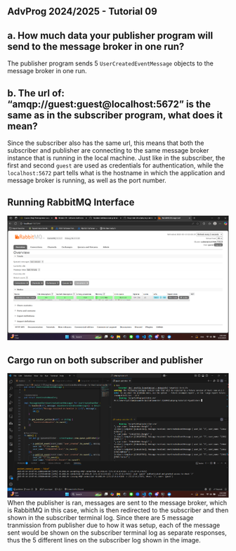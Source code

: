 ## AdvProg 2024/2025 - Tutorial 09

## a. How much data your publisher program will send to the message broker in one run?  

The publisher program sends 5 `UserCreatedEventMessage` objects to the message broker in one run.

## b. The url of: “amqp://guest:guest@localhost:5672” is the same as in the subscriber program, what does it mean? 

Since the subscriber also has the same url, this means that both the subscriber and publisher are connecting to the same message broker instance that is running in the local machine. Just like in the subscriber, the first and second `guest` are used as credentials for authentication, while the `localhost:5672` part tells what is the hostname in which the application and message broker is running, as well as the port number.

## Running RabbitMQ Interface
![RabbitMq](assets/RabbitMq.png)

## Cargo run on both subscriber and publisher
![CargoRun](assets/CargoRun.png)
When the publisher is ran, messages are sent to the message broker, which is RabbitMQ in this case, which is then redirected to the subscriber and then shown in the subscriber terminal log. Since there are 5 message tranmission from publisher due to how it was setup, each of the message sent would be shown on the subscriber terminal log as separate responses, thus the 5 different lines on the subscriber log shown in the image.